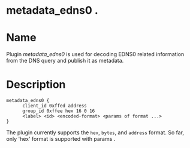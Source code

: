 # metadata_edns0 . 

# Name 
  
Plugin *metadata_edns0* is used for decoding EDNS0 related information from the DNS query and publish it as metadata.


# Description

~~~
metadata_edns0 {
      client_id 0xffed address
      group_id 0xffee hex 16 0 16
      <label> <id> <encoded-format> <params of format ...>
}
~~~

The plugin currently supports the `hex`, `bytes`, and `address` format.
So far, only 'hex' format is supported with params <length> <start> <end>.
